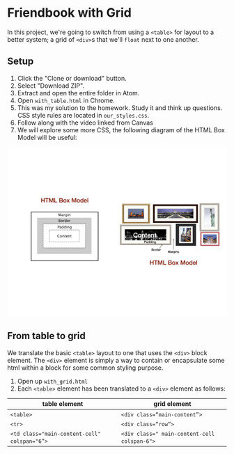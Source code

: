 # Friendbook with Grid

In this project, we're going to switch from using a `<table>` for layout to a better system; a grid of `<div>`s that we'll `float` next to one another.

## Setup

 1. Click the "Clone or download" button.
 1. Select "Download ZIP".
 1. Extract and open the entire folder in Atom.
 1. Open `with_table.html` in Chrome.
 1. This was my solution to the homework. Study it and think up questions. CSS style rules are located in `our_styles.css`.
 1. Follow along with the video linked from Canvas
 1. We will explore some more CSS, the following diagram of the HTML Box Model will be useful:

  ![HTML Box Model](HTML_Box_Model.png)

## From table to grid

We translate the basic `<table>` layout to one that uses the `<div>` block element.  The `<div>` element is simply a way to contain or encapsulate some html within a block for some common styling purpose.

 1. Open up `with_grid.html`  
 1. Each `<table>` element has been translated to a `<div>` element as follows:


 table element | grid element
  ------------ | -------------
  `<table>`    |   `<div class=“main-content”>`
  `<tr>`         |       `<div class=“row”>`
  `<td class="main-content-cell" colspan="6”> `   |   `<div class=" main-content-cell colspan-6">`
